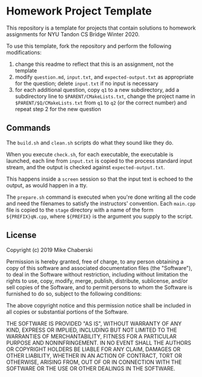 # Homework Project Template

This repository is a template for projects that contain solutions to homework 
assignments for NYU Tandon CS Bridge Winter 2020.

To use this template, fork the repository and perform the following 
modifications:

1. change this readme to reflect that this is an assignment, not the template
2. modify `question.md`, `input.txt`, and `expected-output.txt` as appropriate 
   for the question; delete `input.txt` if no input is necessary
3. for each additional question, copy `q1` to a new subdirectory, add a 
   subdirectory line to `$PARENT/CMakeLists.txt`, change the project name in 
   `$PARENT/$Q/CMakeLists.txt` from `q1` to `q2` (or the correct number) and 
   repeat step 2 for the new question  

## Commands

The `build.sh` and `clean.sh` scripts do what they sound like they do.

When you execute `check.sh`, for each executable, the executable is launched,
each line from `input.txt` is copied to the process standard input 
stream, and the output is checked against `expected-output.txt`.

This happens inside a `screen` session so that the input text is echoed to
the output, as would happen in a tty.

The `prepare.sh` command is executed when you're done writing all the code and
need the filenames to satisfy the instructors' convention. Each `main.cpp` file
is copied to the `stage` directory with a name of the form `${PREFIX}qN.cpp`,
where `${PREFIX}` is the argument you supply to the script. 

## License

Copyright (c) 2019 Mike Chaberski

Permission is hereby granted, free of charge, to any person obtaining a copy
of this software and associated documentation files (the "Software"), to deal
in the Software without restriction, including without limitation the rights
to use, copy, modify, merge, publish, distribute, sublicense, and/or sell
copies of the Software, and to permit persons to whom the Software is
furnished to do so, subject to the following conditions:

The above copyright notice and this permission notice shall be included in all
copies or substantial portions of the Software.

THE SOFTWARE IS PROVIDED "AS IS", WITHOUT WARRANTY OF ANY KIND,
EXPRESS OR IMPLIED, INCLUDING BUT NOT LIMITED TO THE WARRANTIES OF
MERCHANTABILITY, FITNESS FOR A PARTICULAR PURPOSE AND NONINFRINGEMENT.
IN NO EVENT SHALL THE AUTHORS OR COPYRIGHT HOLDERS BE LIABLE FOR ANY CLAIM,
DAMAGES OR OTHER LIABILITY, WHETHER IN AN ACTION OF CONTRACT, TORT OR
OTHERWISE, ARISING FROM, OUT OF OR IN CONNECTION WITH THE SOFTWARE OR THE USE
OR OTHER DEALINGS IN THE SOFTWARE.